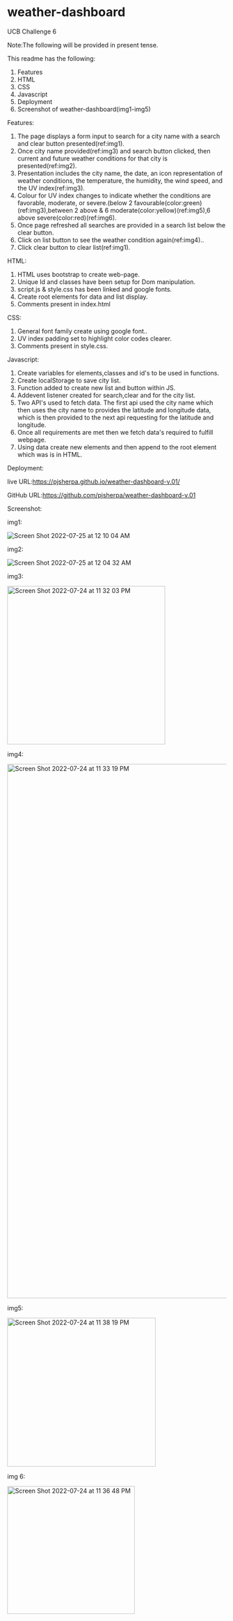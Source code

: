 # weather-dashboard
UCB Challenge 6

Note:The following will be provided in present tense.

This readme has the following:

1. Features
2. HTML
3. CSS
4. Javascript
5. Deployment
6. Screenshot of weather-dashboard(img1-img5)

Features:

1. The page displays a form input to search for a city name with a search and clear button presented(ref:img1).
2. Once city name provided(ref:img3) and search button clicked, then current and future weather conditions for that city is presented(ref:img2).
3. Presentation includes the city name, the date, an icon representation of weather conditions, the temperature, the humidity, the wind speed, and the UV index(ref:img3).
4. Colour for UV index changes to indicate whether the conditions are favorable, moderate, or severe.(below 2 favourable(color:green)(ref:img3),between 2 above & 6 moderate(color:yellow)(ref:img5),6 above severe(color:red)(ref:img6).
5. Once page refreshed all searches are provided in a search list below the clear button.
6. Click on list button to see the weather condition again(ref:img4)..
7. Click clear button to clear list(ref:img1). 

HTML:
1. HTML uses bootstrap to create web-page.
2. Unique Id and classes have been setup for Dom manipulation.
3. script.js & style.css has been linked and google fonts.
4. Create root elements for data and list display.
4. Comments present in index.html

CSS:

1. General font family create using google font..
2. UV index padding set to highlight color codes clearer.
3. Comments present in style.css.

Javascript:

1. Create variables for elements,classes and id's to be used in functions.
2. Create localStorage to save city list.
3. Function added to create new list and button within JS.
4. Addevent listener created for search,clear and for the city list.
5. Two API's used to fetch data. The first api used the city name which then uses the city name to provides the latitude and longitude data, which is then provided to the next api requesting for the latitude and longitude.
6. Once all requirements are met then we fetch data's required to fulfill webpage.
7. Using data create new elements and then append to the root element which was is in HTML.

Deployment:

live URL:https://pjsherpa.github.io/weather-dashboard-v.01/

GitHub URL:https://github.com/pjsherpa/weather-dashboard-v.01

Screenshot:

img1:

![Screen Shot 2022-07-25 at 12 10 04 AM](https://user-images.githubusercontent.com/105903416/180718748-da1f3ec9-5ebc-4882-8770-fa293ced5da2.png)

img2:

![Screen Shot 2022-07-25 at 12 04 32 AM](https://user-images.githubusercontent.com/105903416/180718330-8caa16f1-1e63-4dcb-b2c9-e52ee774dbd7.png)

img3:

<img width="363" alt="Screen Shot 2022-07-24 at 11 32 03 PM" src="https://user-images.githubusercontent.com/105903416/180713374-060145d2-a6b6-45c8-bc48-d404022cadfc.png">

img4:

<img width="1225" alt="Screen Shot 2022-07-24 at 11 33 19 PM" src="https://user-images.githubusercontent.com/105903416/180713412-fb0c1bef-6a17-4a8a-8601-c21edd9a167d.png">

img5:

<img width="341" alt="Screen Shot 2022-07-24 at 11 38 19 PM" src="https://user-images.githubusercontent.com/105903416/180713796-78cd5af8-178c-4699-bc4e-9ee1d0c19308.png">

img 6:

<img width="293" alt="Screen Shot 2022-07-24 at 11 36 48 PM" src="https://user-images.githubusercontent.com/105903416/180713823-a5f374e1-ee24-4c7d-bf7f-609405c7af32.png">



